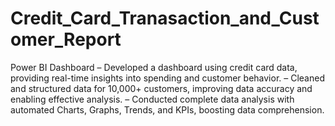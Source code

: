 # Credit_Card_Tranasaction_and_Customer_Report
Power BI Dashboard
– Developed a dashboard using credit card data, providing real-time insights into spending and customer behavior.
– Cleaned and structured data for 10,000+ customers, improving data accuracy and enabling effective analysis.
– Conducted complete data analysis with automated Charts, Graphs, Trends, and KPIs, boosting data comprehension.

